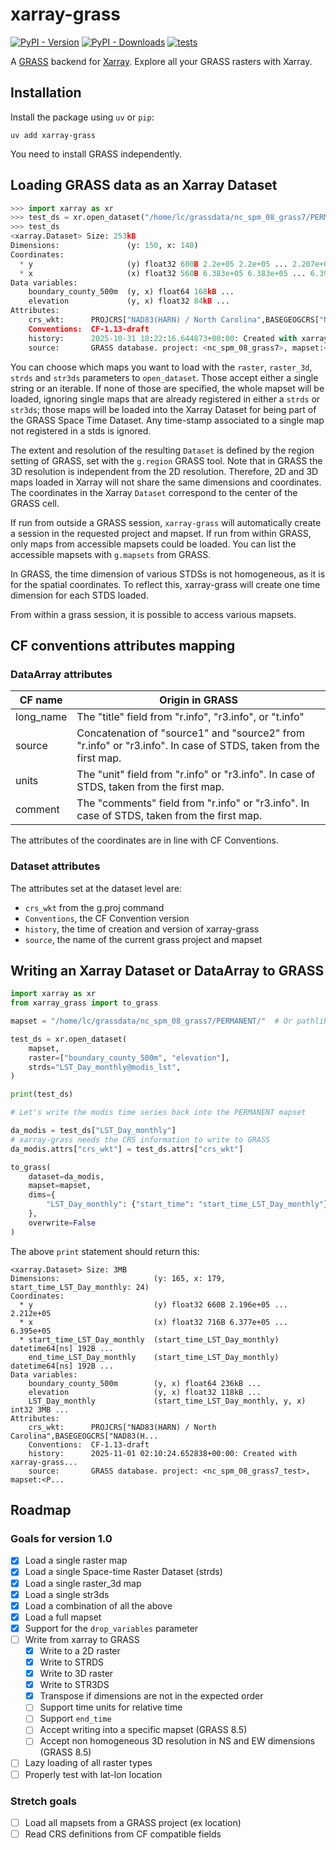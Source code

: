 # xarray-grass

[![PyPI - Version](https://img.shields.io/pypi/v/xarray-grass?label=pypi%20package)](https://pypi.org/project/xarray-grass/)
[![PyPI - Downloads](https://img.shields.io/pypi/dm/xarray-grass)](https://pypistats.org/packages/xarray-grass)
[![tests](https://github.com/lrntct/xarray-grass/actions/workflows/tests.yml/badge.svg)](https://github.com/lrntct/xarray-grass/actions/workflows/tests.yml)

A [GRASS](https://grass.osgeo.org/) backend for [Xarray](https://xarray.dev/).
Explore all your GRASS rasters with Xarray.

## Installation

Install the package using `uv` or `pip`:

`uv add xarray-grass`

You need to install GRASS independently.

## Loading GRASS data as an Xarray Dataset

```python
>>> import xarray as xr
>>> test_ds = xr.open_dataset("/home/lc/grassdata/nc_spm_08_grass7/PERMANENT/", raster=["boundary_county_500m", "elevation"])
>>> test_ds
<xarray.Dataset> Size: 253kB
Dimensions:               (y: 150, x: 140)
Coordinates:
  * y                     (y) float32 600B 2.2e+05 2.2e+05 ... 2.207e+05
  * x                     (x) float32 560B 6.383e+05 6.383e+05 ... 6.39e+05
Data variables:
    boundary_county_500m  (y, x) float64 168kB ...
    elevation             (y, x) float32 84kB ...
Attributes:
    crs_wkt:      PROJCRS["NAD83(HARN) / North Carolina",BASEGEOGCRS["NAD83(H...
    Conventions:  CF-1.13-draft
    history:      2025-10-31 18:22:16.644873+00:00: Created with xarray-grass...
    source:       GRASS database. project: <nc_spm_08_grass7>, mapset:<PERMAN...

```

You can choose which maps you want to load with the `raster`, `raster_3d`, `strds` and `str3ds` parameters to `open_dataset`.
Those accept either a single string or an iterable.
If none of those are specified, the whole mapset will be loaded, ignoring single maps that are already registered in either a `strds` or `str3ds`;
those maps will be loaded into the Xarray Dataset for being part of the GRASS Space Time Dataset.
Any time-stamp associated to a single map not registered in a stds is ignored.

The extent and resolution of the resulting `Dataset` is defined by the region setting of GRASS, set with the `g.region` GRASS tool.
Note that in GRASS the 3D resolution is independent from the 2D resolution.
Therefore, 2D and 3D maps loaded in Xarray will not share the same dimensions and coordinates.
The coordinates in the Xarray `Dataset` correspond to the center of the GRASS cell.

If run from outside a GRASS session, `xarray-grass` will automatically create a session in the requested project and mapset.
If run from within GRASS, only maps from accessible mapsets could be loaded.
You can list the accessible mapsets with `g.mapsets` from GRASS.

In GRASS, the time dimension of various STDSs is not homogeneous, as it is for the spatial coordinates.
To reflect this, xarray-grass will create one time dimension for each STDS loaded.

From within a grass session, it is possible to access various mapsets.

## CF conventions attributes mapping

### DataArray attributes

|CF name  |Origin in GRASS|
|---------|---------------|
|long_name|The "title" field from "r.info", "r3.info", or "t.info"|
|source   |Concatenation of "source1" and "source2" from "r.info" or "r3.info". In case of STDS, taken from the first map.|
|units    |The "unit" field from "r.info" or "r3.info". In case of STDS, taken from the first map.|
|comment  |The "comments" field from "r.info" or "r3.info". In case of STDS, taken from the first map.|

The attributes of the coordinates are in line with CF Conventions.

### Dataset attributes

The attributes set at the dataset level are:
  - `crs_wkt` from the g.proj command
  - `Conventions`, the CF Convention version
  - `history`, the time of creation and version of xarray-grass
  - `source`, the name of the current grass project and mapset

## Writing an Xarray Dataset or DataArray to GRASS


```python
import xarray as xr
from xarray_grass import to_grass

mapset = "/home/lc/grassdata/nc_spm_08_grass7/PERMANENT/"  # Or pathlib.Path

test_ds = xr.open_dataset(
    mapset,
    raster=["boundary_county_500m", "elevation"],
    strds="LST_Day_monthly@modis_lst",
)

print(test_ds)

# Let's write the modis time series back into the PERMANENT mapset

da_modis = test_ds["LST_Day_monthly"]
# xarray-grass needs the CRS information to write to GRASS
da_modis.attrs["crs_wkt"] = test_ds.attrs["crs_wkt"]

to_grass(
    dataset=da_modis,
    mapset=mapset,
    dims={
        "LST_Day_monthly": {"start_time": "start_time_LST_Day_monthly"},
    },
    overwrite=False
)
```

The above `print` statement should return this:

```
<xarray.Dataset> Size: 3MB
Dimensions:                     (y: 165, x: 179, start_time_LST_Day_monthly: 24)
Coordinates:
  * y                           (y) float32 660B 2.196e+05 ... 2.212e+05
  * x                           (x) float32 716B 6.377e+05 ... 6.395e+05
  * start_time_LST_Day_monthly  (start_time_LST_Day_monthly) datetime64[ns] 192B ...
    end_time_LST_Day_monthly    (start_time_LST_Day_monthly) datetime64[ns] 192B ...
Data variables:
    boundary_county_500m        (y, x) float64 236kB ...
    elevation                   (y, x) float32 118kB ...
    LST_Day_monthly             (start_time_LST_Day_monthly, y, x) int32 3MB ...
Attributes:
    crs_wkt:      PROJCRS["NAD83(HARN) / North Carolina",BASEGEOGCRS["NAD83(H...
    Conventions:  CF-1.13-draft
    history:      2025-11-01 02:10:24.652838+00:00: Created with xarray-grass...
    source:       GRASS database. project: <nc_spm_08_grass7_test>, mapset:<P...
```

## Roadmap

### Goals for version 1.0

- [x] Load a single raster map
- [x] Load a single Space-time Raster Dataset (strds)
- [x] Load a single raster_3d map
- [x] Load a single str3ds
- [x] Load a combination of all the above
- [x] Load a full mapset
- [x] Support for the `drop_variables` parameter
- [ ] Write from xarray to GRASS
  - [x] Write to a 2D raster
  - [x] Write to STRDS
  - [x] Write to 3D raster
  - [x] Write to STR3DS
  - [x] Transpose if dimensions are not in the expected order
  - [ ] Support time units for relative time
  - [ ] Support `end_time`
  - [ ] Accept writing into a specific mapset (GRASS 8.5)
  - [ ] Accept non homogeneous 3D resolution in NS and EW dimensions (GRASS 8.5)
- [ ] Lazy loading of all raster types
- [ ] Properly test with lat-lon location

### Stretch goals

- [ ] Load all mapsets from a GRASS project (ex location)
- [ ] Read CRS definitions from CF compatible fields
